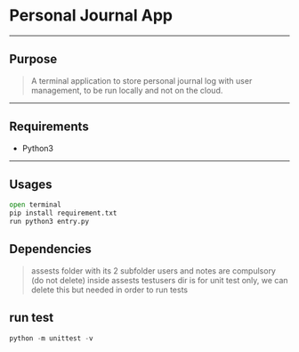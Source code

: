 # Personal Journal App

---

## Purpose

> A terminal application to store personal journal log with user management, to be run locally and not on the cloud.

---

## Requirements

- Python3

---

## Usages

```python
open terminal
pip install requirement.txt
run python3 entry.py
```

## Dependencies

> assests folder with its 2 subfolder users and notes are compulsory (do not delete)
> inside assests testusers dir is for unit test only, we can delete this but needed in order to run tests

## run test

```python
python -m unittest -v
```
